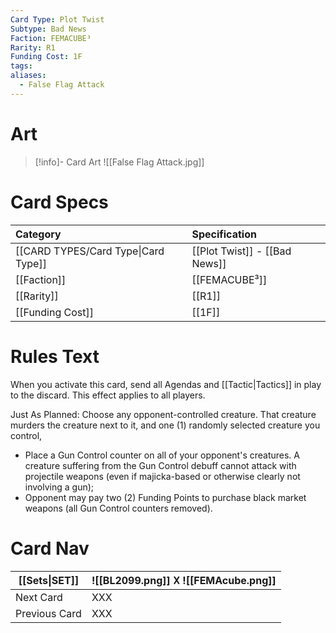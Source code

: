 ```yaml
---
Card Type: Plot Twist
Subtype: Bad News
Faction: FEMACUBE³
Rarity: R1
Funding Cost: 1F
tags: 
aliases:
  - False Flag Attack
---
```

# Art

> [!info]- Card Art
> ![[False Flag Attack.jpg]]

# Card Specs

| Category | Specification| 
| :--- | :--- |
| [[CARD TYPES/Card Type\|Card Type]] | [[Plot Twist]] - [[Bad News]] |  
| [[Faction]] | [[FEMACUBE³]] |  
| [[Rarity]] | [[R1]] |  
| [[Funding Cost]] | [[1F]] |  

# Rules Text  

When you activate this card, send all Agendas and [[Tactic|Tactics]] in play to the discard. This effect applies to all players.  

Just As Planned: 
Choose any opponent-controlled creature. 
That creature murders the creature next to it, and one (1) randomly selected creature you control, 
- Place a Gun Control counter on all of your opponent's creatures. 
A creature suffering from the Gun Control debuff cannot attack with projectile weapons 
(even if majicka-based or otherwise clearly not involving a gun);
- Opponent may pay two (2) Funding Points to purchase black market weapons (all Gun Control counters removed).

# Card Nav

| [[Sets\|SET]] |  ![[BL2099.png]] 𐌢 ![[FEMAcube.png]] |
| ------------- | ------------------------------ |
| Next Card     | XXX |
| Previous Card | XXX |



